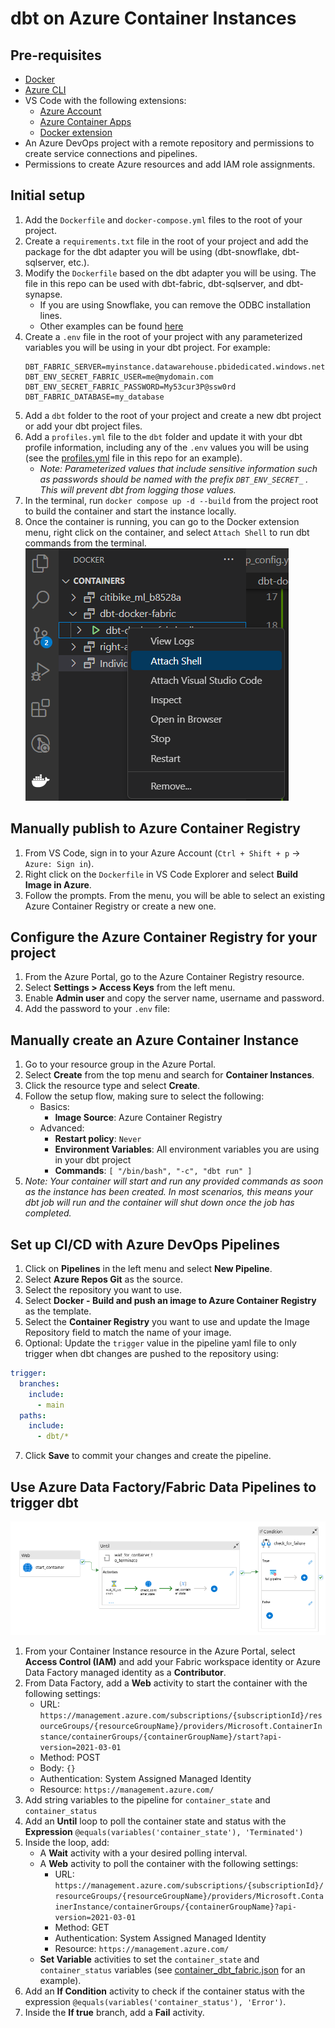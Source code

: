 # dbt on Azure Container Instances

## Pre-requisites
- [Docker](https://docs.docker.com/get-docker/)
- [Azure CLI](https://docs.microsoft.com/en-us/cli/azure/install-azure-cli)
- VS Code with the following extensions:
    - [Azure Account](https://marketplace.visualstudio.com/items?itemName=ms-vscode.azure-account)
    - [Azure Container Apps](https://marketplace.visualstudio.com/items?itemName=ms-azuretools.vscode-azurecontainerapps)
    - [Docker extension](https://marketplace.visualstudio.com/items?itemName=ms-azuretools.vscode-docker)
- An Azure DevOps project with a remote repository and permissions to create service connections and pipelines.
- Permissions to create Azure resources and add IAM role assignments.
## Initial setup

1. Add the `Dockerfile` and `docker-compose.yml` files to the root of your project.
1. Create a `requirements.txt` file in the root of your project and add the package for the dbt adapter you will be using (dbt-snowflake, dbt-sqlserver, etc.).
1. Modify the `Dockerfile` based on the dbt adapter you will be using. The file in this repo can be used with dbt-fabric, dbt-sqlserver, and dbt-synapse.
    - If you are using Snowflake, you can remove the ODBC installation lines.
    - Other examples can be found [here](https://github.com/dbt-labs/dbt-core/blob/main/docker/Dockerfile)
1. Create a `.env` file in the root of your project with any parameterized variables you will be using in your dbt project. For example:
    ```
    DBT_FABRIC_SERVER=myinstance.datawarehouse.pbidedicated.windows.net
    DBT_ENV_SECRET_FABRIC_USER=me@mydomain.com
    DBT_ENV_SECRET_FABRIC_PASSWORD=My53cur3P@ssw0rd
    DBT_FABRIC_DATABASE=my_database
    ```
1. Add a `dbt` folder to the root of your project and create a new dbt project or add your dbt project files.
1. Add a `profiles.yml` file to the `dbt` folder and update it with your dbt profile information, including any of the `.env` values you will be using (see the [profiles.yml](dbt/profiles.yml) file in this repo for an example).
    - *Note: Parameterized values that include sensitive information such as passwords should be named with the prefix `DBT_ENV_SECRET_` . This will prevent dbt from logging those values.*
1. In the terminal, run `docker compose up -d --build` from the project root to build the container and start the instance locally.
1. Once the container is running, you can go to the Docker extension menu, right click on the container, and select `Attach Shell` to run dbt commands from the terminal. 
    ![Docker Shell](img/docker-shell.png)

## Manually publish to Azure Container Registry
1. From VS Code, sign in to your Azure Account (`Ctrl + Shift + p` -> `Azure: Sign in`).
1. Right click on the `Dockerfile` in VS Code Explorer and select **Build Image in Azure**.
1. Follow the prompts. From the menu, you will be able to select an existing Azure Container Registry or create a new one.

## Configure the Azure Container Registry for your project
1. From the Azure Portal, go to the Azure Container Registry resource.
1. Select **Settings > Access Keys** from the left menu.
1. Enable **Admin user** and copy the server name, username and password.
1. Add the password to your `.env` file:
 
## Manually create an Azure Container Instance
1. Go to your resource group in the Azure Portal.
1. Select **Create** from the top menu and search for **Container Instances**.
1. Click the resource type and select **Create**.
1. Follow the setup flow, making sure to select the following:
    - Basics:
        - **Image Source**: Azure Container Registry
    - Advanced:
        - **Restart policy**: `Never`
        - **Environment Variables**: All environment variables you are using in your dbt project
        - **Commands**: `[ "/bin/bash", "-c", "dbt run" ]`
1. *Note: Your container will start and run any provided commands as soon as the instance has been created. In most scenarios, this means your dbt job will run and the container will shut down once the job has completed.*

## Set up CI/CD with Azure DevOps Pipelines
1. Click on **Pipelines** in the left menu and select **New Pipeline**.
1. Select **Azure Repos Git** as the source.
1. Select the repository you want to use.
1. Select **Docker - Build and push an image to Azure Container Registry** as the template.
1. Select the **Container Registry** you want to use and update the Image Repository field to match the name of your image.
1. Optional: Update the `trigger` value in the pipeline yaml file to only trigger when dbt changes are pushed to the repository using:
``` yaml
trigger:
  branches:
    include:
      - main
  paths:
    include:
      - dbt/*
```
7. Click **Save** to commit your changes and create the pipeline.

## Use Azure Data Factory/Fabric Data Pipelines to trigger dbt
![ADF Pipeline](img/adf-pipeline.png)
1. From your Container Instance resource in the Azure Portal, select **Access Control (IAM)** and add your Fabric workspace identity or Azure Data Factory managed identity as a **Contributor**.
1. From Data Factory, add a **Web** activity to start the container with the following settings:
    - URL: `https://management.azure.com/subscriptions/{subscriptionId}/resourceGroups/{resourceGroupName}/providers/Microsoft.ContainerInstance/containerGroups/{containerGroupName}/start?api-version=2021-03-01`
    - Method: POST
    - Body: `{}`
    - Authentication: System Assigned Managed Identity
    - Resource: `https://management.azure.com/`
1. Add string variables to the pipeline for `container_state` and `container_status` 
1. Add an **Until** loop to poll the container state and status with the **Expression** `@equals(variables('container_state'), 'Terminated')`
1. Inside the loop, add:
    - A **Wait** activity with a your desired polling interval.
    - A **Web** activity to poll the container with the following settings:
        - URL: `https://management.azure.com/subscriptions/{subscriptionId}/resourceGroups/{resourceGroupName}/providers/Microsoft.ContainerInstance/containerGroups/{containerGroupName}?api-version=2021-03-01`
        - Method: GET
        - Authentication: System Assigned Managed Identity
        - Resource: `https://management.azure.com/`
    - **Set Variable** activities to set the `container_state` and `container_status` variables (see [container_dbt_fabric.json](adf/pipeline/container_dbt_fabric.json) for an example).
1. Add an **If Condition** activity to check if the container status with the expression `@equals(variables('container_status'), 'Error')`.
1. Inside the **If true** branch, add a **Fail** activity.
